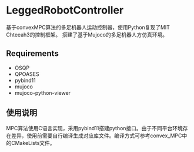 # LeggedRobotController
基于convexMPC算法的多足机器人运动控制器，使用Python复现了MIT Chteeah3的控制框架。
搭建了基于Mujoco的多足机器人方仿真环境。

## Requirements
  * OSQP
  * QPOASES
  * pybind11
  * mujoco
  * mujoco-python-viewer
## 使用说明
MPC算法使用C语言实现，采用pybind11搭建python接口。由于不同平台环境存在差异，使用前需要自行编译生成对应库文件。编译方式可参考convex_MPC中的CMakeLists文件。
